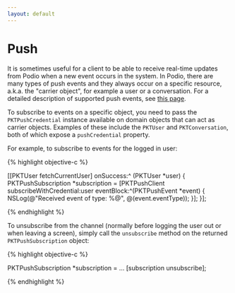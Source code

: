 ```yaml
---
layout: default
---
```

# Push

It is sometimes useful for a client to be able to receive real-time updates from Podio when a new event occurs in the system. In Podio, there are many types of push events and they always occur on a specific resource, a.k.a. the "carrier object", for example a user or a conversation. For a detailed description of supported push events, see [this page](https://developers.podio.com/examples/push).

To subscribe to events on a specific object, you need to pass the `PKTPushCredential` instance available on domain objects that can act as carrier objects. Examples of these include the `PKTUser` and `PKTConversation`, both of which expose a `pushCredential` property.

For example, to subscribe to events for the logged in user:

{% highlight objective-c %}

[[PKTUser fetchCurrentUser] onSuccess:^ (PKTUser *user) {
  PKTPushSubscription *subscription = [PKTPushClient subscribeWithCredential:user eventBlock:^(PKTPushEvent *event) {
    NSLog(@"Received event of type: %@", @(event.eventType));
  }];
}];

{% endhighlight %}

To unsubscribe from the channel (normally before logging the user out or when leaving a screen), simply call the `unsubscribe` method on the returned `PKTPushSubscription` object:

{% highlight objective-c %}

PKTPushSubscription *subscription = ...
[subscription unsubscribe];

{% endhighlight %}